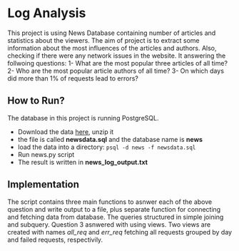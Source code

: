 # Log Analysis

This project is using News Database containing number of articles and statistics about the viewers. The aim of project is to extract some information about the most influences of the articles and authors. Also, checking if there were any network issues in the website. It answering the follwoing questions:
1- What are the most popular three articles of all time?
2- Who are the most popular article authors of all time?
3- On which days did more than 1% of requests lead to errors?


## How to Run?
The database in this project is running PostgreSQL. 
- Download the data [here], unzip it
- the file is called **newsdata.sql** and the database name is **news**
- load the data into a directory: ```psql -d news -f newsdata.sql ```
- Run news.py script
- The result is written in **news_log_output.txt**

## Implementation
The script contains three main functions to asnwer each of the above question and write output to a file, plus separate function for connecting and fetching data from database. The queries structured in simple joining and subquery. Question 3 asnwered with using views. Two views are created with names _all\_req_ and _err\_req_ fetching all requests grouped by day and failed requests, respectivily.




[here]: (https://d17h27t6h515a5.cloudfront.net/topher/2016/August/57b5f748_newsdata/newsdata.zip)